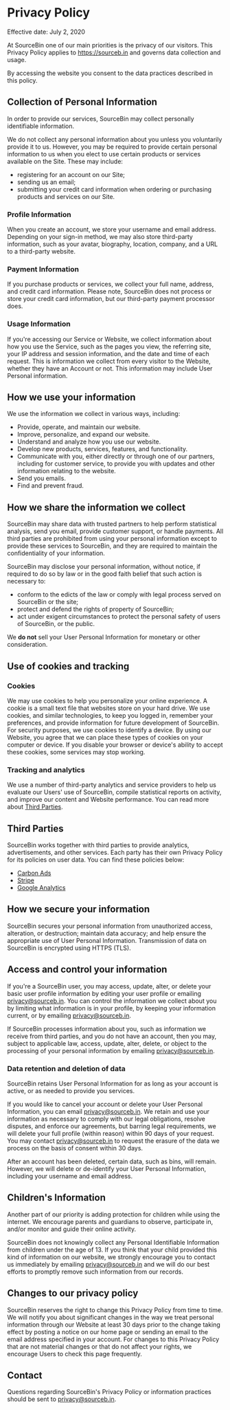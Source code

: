 # Privacy Policy

Effective date: July 2, 2020

At SourceBin one of our main priorities is the privacy of our visitors. This Privacy Policy applies to https://sourceb.in and governs data collection and usage.

By accessing the website you consent to the data practices described in this policy.

## Collection of Personal Information

In order to provide our services, SourceBin may collect personally identifiable information.

We do not collect any personal information about you unless you voluntarily provide it to us. However, you may be required to provide certain personal information to us when you elect to use certain products or services available on the Site. These may include:

- registering for an account on our Site;
- sending us an email;
- submitting your credit card information when ordering or purchasing products and services on our Site.

### Profile Information

When you create an account, we store your username and email address. Depending on your sign-in method, we may also store third-party information, such as your avatar, biography, location, company, and a URL to a third-party website.

### Payment Information

If you purchase products or services, we collect your full name, address, and credit card information. Please note, SourceBin does not process or store your credit card information, but our third-party payment processor does.

### Usage Information

If you're accessing our Service or Website, we collect information about how you use the Service, such as the pages you view, the referring site, your IP address and session information, and the date and time of each request. This is information we collect from every visitor to the Website, whether they have an Account or not. This information may include User Personal information.

## How we use your information

We use the information we collect in various ways, including:

- Provide, operate, and maintain our website.
- Improve, personalize, and expand our website.
- Understand and analyze how you use our website.
- Develop new products, services, features, and functionality.
- Communicate with you, either directly or through one of our partners, including for customer service, to provide you with updates and other information relating to the website.
- Send you emails.
- Find and prevent fraud.

## How we share the information we collect

SourceBin may share data with trusted partners to help perform statistical analysis, send you email, provide customer support, or handle payments. All third parties are prohibited from using your personal information except to provide these services to SourceBin, and they are required to maintain the confidentiality of your information.

SourceBin may disclose your personal information, without notice, if required to do so by law or in the good faith belief that such action is necessary to:

- conform to the edicts of the law or comply with legal process served on SourceBin or the site;
- protect and defend the rights of property of SourceBin;
- act under exigent circumstances to protect the personal safety of users of SourceBin, or the public.

We **do not** sell your User Personal Information for monetary or other consideration.

## Use of cookies and tracking

### Cookies

We may use cookies to help you personalize your online experience. A cookie is a small text file that websites store on your hard drive. We use cookies, and similar technologies, to keep you logged in, remember your preferences, and provide information for future development of SourceBin. For security purposes, we use cookies to identify a device. By using our Website, you agree that we can place these types of cookies on your computer or device. If you disable your browser or device's ability to accept these cookies, some services may stop working.

### Tracking and analytics

We use a number of third-party analytics and service providers to help us evaluate our Users' use of SourceBin, compile statistical reports on activity, and improve our content and Website performance. You can read more about [Third Parties](#third-parties).

## Third Parties

SourceBin works together with third parties to provide analytics, advertisements, and other services. Each party has their own Privacy Policy for its policies on user data. You can find these policies below:

- [Carbon Ads](https://buysellads.com/about/privacy)
- [Stripe](http://stripe.com/privacy)
- [Google Analytics](https://policies.google.com/privacy)

## How we secure your information

SourceBin secures your personal information from unauthorized access, alteration, or destruction; maintain data accuracy; and help ensure the appropriate use of User Personal Information. Transmission of data on SourceBin is encrypted using HTTPS (TLS).

## Access and control your information

If you're a SourceBin user, you may access, update, alter, or delete your basic user profile information by editing your user profile or emailing privacy@sourceb.in. You can control the information we collect about you by limiting what information is in your profile, by keeping your information current, or by emailing privacy@sourceb.in.

If SourceBin processes information about you, such as information we receive from third parties, and you do not have an account, then you may, subject to applicable law, access, update, alter, delete, or object to the processing of your personal information by emailing privacy@sourceb.in.

### Data retention and deletion of data

SourceBin retains User Personal Information for as long as your account is active, or as needed to provide you services.

If you would like to cancel your account or delete your User Personal Information, you can email privacy@sourceb.in. We retain and use your information as necessary to comply with our legal obligations, resolve disputes, and enforce our agreements, but barring legal requirements, we will delete your full profile (within reason) within 90 days of your request. You may contact privacy@sourceb.in to request the erasure of the data we process on the basis of consent within 30 days.

After an account has been deleted, certain data, such as bins, will remain. However, we will delete or de-identify your User Personal Information, including your username and email address.

## Children's Information

Another part of our priority is adding protection for children while using the internet. We encourage parents and guardians to observe, participate in, and/or monitor and guide their online activity.

SourceBin does not knowingly collect any Personal Identifiable Information from children under the age of 13. If you think that your child provided this kind of information on our website, we strongly encourage you to contact us immediately by emailing privacy@sourceb.in and we will do our best efforts to promptly remove such information from our records.

## Changes to our privacy policy

SourceBin reserves the right to change this Privacy Policy from time to time. We will notify you about significant changes in the way we treat personal information through our Website at least 30 days prior to the change taking effect by posting a notice on our home page or sending an email to the email address specified in your account. For changes to this Privacy Policy that are not material changes or that do not affect your rights, we encourage Users to check this page frequently.

## Contact

Questions regarding SourceBin's Privacy Policy or information practices should be sent to privacy@sourceb.in.
